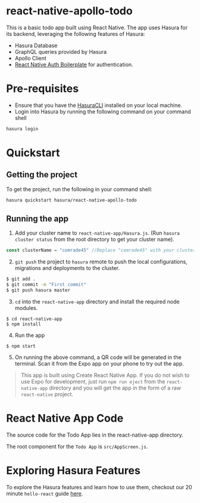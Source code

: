 # react-native-apollo-todo

This is a basic todo app built using React Native. The app uses Hasura for its backend, leveraging the following features of Hasura:

- Hasura Database
- GraphQL queries provided by Hasura
- Apollo Client
- [React Native Auth Boilerplate](https://github.com/hasura/react-native-auth-boilerplate) for authentication.

# Pre-requisites

- Ensure that you have the [HasuraCLI](https://docs.hasura.io/0.15/manual/install-hasura-cli.html) installed on your local machine.
- Login into Hasura by running the following command on your command shell

```bash
hasura login
```

# Quickstart

## Getting the project

To get the project, run the following in your command shell:

```bash
hasura quickstart hasura/react-native-apollo-todo
```

## Running the app

1. Add your cluster name to `react-native-app/Hasura.js`. (Run `hasura cluster status` from the root directory to get your cluster name).

```javascript
const clusterName = "comrade45" //Replace "comrade45" with your cluster name
```

2. `git push` the project to `hasura` remote to push the local configurations, migrations and deployments to the cluster.

```bash
$ git add .
$ git commit -m "First commit"
$ git push hasura master
```

3. `cd` into the `react-native-app` directory and install the required node modules.

```
$ cd react-native-app
$ npm install
```

4. Run the app

```
$ npm start
```

5. On running the above command, a QR code will be generated in the terminal. Scan it from the Expo app on your phone to try out the app.

>This app is built using Create React Native App. If you do not wish to use Expo for development, just run `npm run eject` from the `react-native-app` directory and you will get the app in the form of a raw `react-native` project.


# React Native App Code

The source code for the Todo App lies in the react-native-app directory.

The root component for the `Todo App` is `src/AppScreen.js`.

# Exploring Hasura Features

To explore the Hasura features and learn how to use them, checkout our 20 minute `hello-react` guide [here](https://hasura.io/hub/projects/hasura/hello-react).
